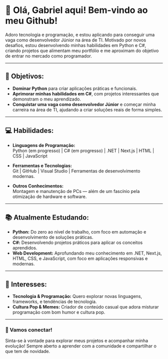 # 👋 Olá, Gabriel aqui! Bem-vindo ao meu Github!

Adoro tecnologia e programação, e estou aplicando para conseguir uma vaga como desenvolvedor Júnior na área de TI. Motivado por novos desafios, estou desenvolvendo minhas habilidades em Python e C#, criando projetos que alimentam meu portfólio e me aproximam do objetivo de entrar no mercado como programador.

---

## 🎯 Objetivos:

- **Dominar Python** para criar aplicações práticas e funcionais.
- **Aprimorar minhas habilidades em C#**, com projetos interessantes que demonstram o meu aprendizado.
- **Conquistar uma vaga como desenvolvedor Júnior** e começar minha carreira na área de TI, ajudando a criar soluções reais de forma simples.

---

## 💻 Habilidades:

- **Linguagens de Programação:**  
  Python (em progresso) | C# (em progresso) | .NET | Next.js | HTML | CSS | JavaScript
  
- **Ferramentas e Tecnologias:**  
  Git | GitHub | Visual Studio | Ferramentas de desenvolvimento modernas. 
  
- **Outros Conhecimentos:**  
  Montagem e manutenção de PCs — além de um fascínio pela otimização de hardware e software.

---

## 📚 Atualmente Estudando:

- **Python:** Do zero ao nível de trabalho, com foco em automação e desenvolvimento de soluções práticas.
- **C#:** Desenvolvendo projetos práticos para aplicar os conceitos aprendidos.
- **Web Development:** Aprofundando meu conhecimento em .NET, Next.js, HTML, CSS, e JavaScript, com foco em aplicações responsivas e modernas.

---

## 🎨 Interesses:

- **Tecnologia & Programação:** Quero explorar novas linguagens, frameworks, e tendências de tecnologia.
- **Cultura Pop & Memes:** Criador de conteúdo casual que adora misturar programação com bom humor e cultura pop.

---

### 🚀 Vamos conectar!

Sinta-se à vontade para explorar meus projetos e acompanhar minha evolução! Sempre aberto a aprender com a comunidade e compartilhar o que tem de novidade.
